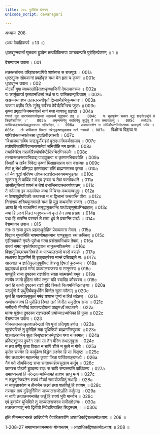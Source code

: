 ```yaml
---
title: २०८ पुरोहित-प्रेषणम्
unicode_script: devanagari

---
```



अध्यायः 208

(अथ वैवाहिकपर्व ॥ 13 ॥)

धृष्टद्युम्नवार्तां श्रुतवता द्रुपदेन तत्वविवित्सया पाण्डवान्प्रति पुरोहितप्रेषणम् ॥ 1 ॥

वैशम्पायन उवाच ।	001  

ततस्तथोक्तः परिहृष्टरूपःपित्रे शशंसाथ स राजपुत्रः ।	001a  
धृष्टद्युम्नः सोमकानां प्रबर्होवृत्तं यथा येन हृता च कृष्णा ॥	001c  
धृष्टद्युम्न उवाच ।	002  
योऽसौ युवा व्यायतलोहिताक्षःकृष्णाजिनी देवसमानरूपः ।	002a  
यः कार्मुकाग्र्यं कृतवानधिज्यं लक्षं च यः पातितवान्पृथिव्याम् ॥	002c  
असज्जमानश्च ततस्तरस्वीवृतो द्विजाग्र्यैरभिपूज्यमानः ।	003a  
चक्राम वज्रीव दितेः सुतेषु सर्वैश्च देवैर्ऋषिभिश्च जुष्टः ॥	003c  
कृष्मा प्रगृह्याजिनमन्वयात्तं नागं यथा नागवधूः प्रहृष्टा ।	004a  
`श्यामो युवा वारणमत्तगामीकृत्वा महत्कर्म सुदुष्करं तत् ॥	004c  
यः सूतपुत्रेण चकार युद्धं शङ्केऽर्जुनं तं त्रिदशेशवीर्यम् ।'	005a  
अमृष्यमाणेषु नराधिपेषु क्रुद्धेषु वै तत्र समापतत्सु ॥	005c  
ततोऽपरः पार्थिवसङ्घमध्येप्रवृद्धमारुज्य महीप्ररोहम् ।	006a  
प्राकालयत्तेन स पार्थिवौघान्भीमोऽन्तकः प्राणभृतो यथैव ॥	006c  
तौ पार्थिवानां मिषतां नरेन्द्रकृष्णामुपादाय गतौ नराग्र्यौ ।	007a  
`विक्षोभ्य विद्राव्य च पार्थिवांस्तान्स्वतेजसा दुष्प्रतिवीक्ष्यरूपौ ।	007c  
'विभ्राजमानाविव चन्द्रसूर्यौबाह्यां पुराद्भार्गवकर्मशालाम् ॥	007e  
तत्रोपविष्टार्चिरिवानलस्यतेषां जनित्रीति मम प्रतर्कः ।	008a  
तथाविधैरेव नरप्रवीरैरुपोपविष्टैस्त्रिभिरग्निकल्पैः ॥	008c  
तस्यास्ततस्तावभिवाद्य पादावुक्त्वा च कृष्णामभिवादयेति ।	009a  
स्थितौ च तत्रैव निवेद्य कृष्णां भिक्षाप्रचाराय गता नराग्र्याः ॥	009c  
तेषां तु भैक्षं प्रतिगृह्य कृष्णादत्वा बलिं ब्राह्मणसाच्च कृत्वा ।	010a  
तां चैव वृद्धां परिवेष्य तांश्चनरप्रवीरान्स्वयमप्यभुङ्क्त ॥	010c  
सुप्तास्तु ते पार्थिव सर्व एव कृष्णा च तेषां चरणोपधाने ।	011a  
आसीत्पृथिव्यां शयनं च तेषां दर्भाजिनाग्रास्तरणोपपन्नम् ॥	011c  
ते नर्दमाना इव कालमेघाः कथा विचित्राः कथयाम्बभूवुः ।	012a  
न वैश्यशूद्रौपयिकीः कथास्ता न च द्विजानां कथयन्ति वीराः ॥	012c  
निःसंशयं क्षत्रियपुम्गवास्ते यथा हि युद्धं कथयन्ति राजन् ।	013a  
आशा हि नो व्यक्तमियं समृद्धामुक्तान्हि पार्थाञ्शृणुमोऽग्निदाहात् ॥	013c  
यथा हि लक्ष्यं निहतं धनुश्चसज्यं कृतं तेन तथा प्रसह्य ।	014a  
यथा हि भाषन्ति परस्परं ते छन्ना ध्रुवं ते प्रचरन्ति पार्थाः ॥ 	014c  
वैशम्पायन उवाच ।	015  
ततः स राजा द्रुपदः प्रहृष्टःपुरोहितं प्रेषायामास तेषाम् ।	015a  
विद्याम युष्मानिति भाषमाणोमहात्मानः पाण्डुसुताः स्थ कच्चित् ॥	015c  
गृहीतवाक्यो नृपतेः पुरोधा गत्वा प्रशंसामभिधाय तेषाम् ।	016a  
वाक्यं समग्रं नृपतेर्यथावदुवाच चानुक्रमविक्रमेण ॥	016c  
विज्ञातुमिच्छत्यवनीश्वरो वः पाञ्चालराजो वरदो वरार्हाः ।	017a  
लक्ष्यस्य वेद्धारमिमं हि दृष्ट्वाहर्षस्य नान्तं प्रतिपद्यते सः ॥	017c  
आख्यात च ज्ञातिकुलानुपूर्वीपदं शिरःसु द्विषतां कुरुध्वम् ।	018a  
प्रह्लादयध्वं हृदयं ममेदं पाञ्चालराजस्य च सानुगस्य ॥	018c  
पाण्डुर्हि राजा द्रुपदस्य राज्ञःप्रियः सखा चात्मसमो बभूव ।	019a  
तस्यैष कामो दुहिता ममेयं स्नुषा यदि स्यादिह कौरवस्य ॥	019c  
अयं हि कामो द्रुपदस्य राज्ञो हृदि स्थितो नित्यमनिन्दिताङ्गाः ।	020a  
यदर्जुनो वै पृथुदीर्घबाहुर्धर्मेण विन्देत सुतां ममैताम् ॥	020c  
कृतं हि तत्स्यात्सुकृतं ममेदं यशश्च पुण्यं च हितं तदेतत् ।	021a  
अथोक्तवाक्यं हि पुरोहितं स्थितं ततो विनीतं समुदीक्ष्य राजा ॥	021c  
समीपतो भीममिदं शशासप्रदीयतां पाद्यमर्ध्यं तथाऽस्मै ।	022a  
मान्यः पुरोधा द्रुपदस्य राज्ञस्तस्मै प्रयोज्याऽभ्यधिका हि पूजा ॥	022c  
वैशम्पायन उवाच ।	023  
भीमस्ततस्तत्कृतवान्नरेन्द्रतां चैव पूजां प्रतिगृह्य हर्षात् ।	023a  
सुखोपविष्टं तु पुरोहितं तदा युधिष्ठिरो ब्राह्मणमित्युवाच ॥	023c  
पाञ्चालराजेन सुता निसृष्टास्वधर्मदृष्टेन यथा न कामात् ।	024a  
प्रदिष्टशुंल्का द्रुपदेन राज्ञा सा तेन वीरेण तथाऽनुवृत्ता ॥	024c  
न तत्र वर्णेषु कृता विवक्षा न चापि शीले न कुले न गोत्रे ।	025a  
कृतेन सज्येन हि कार्मुकेण विद्धेन लक्ष्येण हि सा विसृष्टा ॥	025c  
सेयं तथाऽनेन महात्मनेह कृष्णा जिता पार्थिवसङ्घमध्ये ।	026a  
नैवं गते सौमकिरद्य राजा सन्तापमर्हत्यसुखाय कर्तुम् ॥	026c  
कामश्च योऽसौ द्रुपदस्य राज्ञः स चापि सम्पत्स्यति पार्थिवस्य ।	027a  
सम्प्राप्यरूपां हि नरेन्द्रकन्यामिमामहं ब्राह्मण साधु मन्ये ॥	027c  
न तद्धनुर्मन्दबलेन शक्यं मौर्व्या समायोजयितुं तथाहि ।	028a  
न चाकृतास्त्रेण न हीनजेन लक्ष्यं तथा पातयितुं हि शक्यम् ॥	028c  
तस्मान्न तापं दुहितुर्निमित्तं पाञ्चालराजोऽर्हति कर्तुमद्य ।	029a  
न चापि तत्पातनमन्यथेह कर्तुं हि शक्यं भुवि मानवेन ॥	029c  
एवं ब्रुवत्येव युधिष्ठिरे तु पाञ्चालराजस्य समीपतोऽन्यः ।	030a  
तत्राजगामाशु नरो द्वितीयो निवेदयिष्यन्निह सिद्धमन्नम् ॥ ॥	030c  

इति श्रीमन्महाभारते आदिपर्वणि वैवाहिकपर्वणि अष्टाधिकद्विशततमोऽध्यायः ॥ 208 ॥

1-208-27 सम्प्राप्यरूपामस्माकं योग्यरूपम् ॥ अष्टाधिकद्विशततमोऽध्यायः ॥ 208 ॥